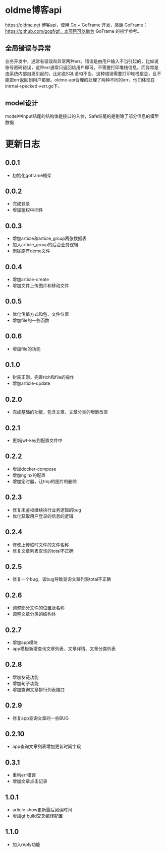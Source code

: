 # oldme博客api
https://oldme.net 博客api，使用 Go + GoFrame 开发，感谢 GoFrame：https://github.com/gogf/gf。本项目可以做为 GoFrame 的初学参考。

## 全局错误与异常
业务开发中，通常有错误和异常两种err。错误是由用户输入不当引起的，比如说账号密码错误，这种err通常只返回给用户即可，不需要打印堆栈信息。而异常是由系统内部自发引起的，比如说SQL语句不当，这种错误需要打印堆栈信息，且不能把err返回到用户那里。oldme-api合理的处理了两种不同的err，他们体现在intrnal->pecked->err.go下。

## model设计
model中Input结尾的结构体是接口的入参，Safe结尾的是剔除了部分信息的模型数据

# 更新日志
## 0.0.1
- 初始化goframe框架

## 0.0.2
- 完成登录
- 增加鉴权中间件

## 0.0.3
- 增加article和article_group两张数据表
- 加入article_group的后台业务逻辑
- 删除原有demo文件

## 0.0.4
- 增加article-create
- 增加文件上传图片和移动文件

## 0.0.5
- 优化传值方式和包、文件位置
- 增加file的一些函数

## 0.0.6
- 增加file的功能

## 0.1.0
- 封装正则。完善rich和file的操作
- 增加article-update

## 0.2.0
- 完成基础的功能，包含文章、文章分类的增删改查

## 0.2.1
- 更新jwt-key到配置文件中

## 0.2.2
- 增加docker-compose
- 增加nginx的配置
- 增加定时器，让tmp的图片的删除

## 0.2.3
- 修复未鉴权继续执行业务逻辑的bug
- 优化获取用户登录的信息的逻辑

## 0.2.4
- 修改上传临时文件的文件名称
- 修复文章列表查询的total不正确

## 0.2.5
- 修复一个bug，该bug导致查询文章列表total不正确

## 0.2.6
- 调整部分文件的位置及名称
- 调整文章分类的结构体

## 0.2.7
- 增加app模块
- app模板新增查询文章列表、文章详情、文章分类列表

## 0.2.8
- 增加友链功能
- 增加句子功能
- 增加查询文章排行列表接口

## 0.2.9
- 修复app查询文章的一些BUG

## 0.2.10
- app查询文章列表增加更新时间字段

## 0.3.1
- 重构err错误
- 增加文章点击记录

## 1.0.1
- article show更新最后阅读时间
- 增加gf build交叉编译配置

## 1.1.0
- 加入reply功能
